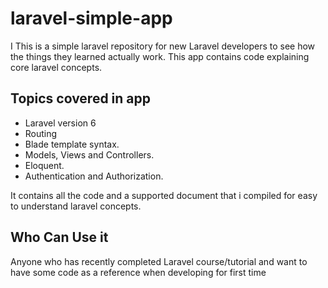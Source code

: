 # laravel-simple-app
I This is a simple laravel repository for new Laravel developers to see how the things they learned actually work. This app contains code explaining core laravel concepts.


## Topics covered in app

 * Laravel version 6
 * Routing
 * Blade template syntax.
 * Models, Views and Controllers.
 * Eloquent.
 * Authentication and Authorization.
 

It contains all the code and a supported document that i compiled for easy to understand laravel concepts. 

## Who Can Use it

Anyone who has recently completed Laravel course/tutorial and want to have some code as a reference when developing for first time

